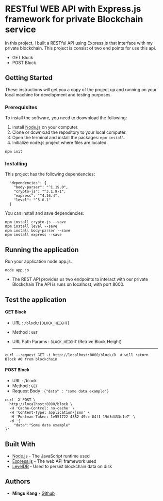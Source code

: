 # RESTful WEB API with Express.js framework for private Blockchain service

In this project, I built a RESTful API using Express.js that interface with my private blockchain. This project is consist of two end points for use this api.
 - GET Block
 - POST Block

## Getting Started

These instructions will get you a copy of the project up and running on your local machine for development and testing purposes.

### Prerequisites
To install the software, you need to doownload the following:
1. Install [Node.js](https://nodejs.org/en/) on your computer.
2. Clone or download the repository to your local computer.
3. Open the terminal and install the packages: `npm install`.
4. Initialize node.js project where files are located.
```
npm init
```

### Installing

This project has the following dependencies:
```
  "dependencies": {
    "body-parser": "^1.19.0",
    "crypto-js": "^3.1.9-1",
    "express": "^4.16.4",
    "level": "^5.0.1"
  }
```

You can install and save dependencies:
```
npm install crypto-js --save
npm install level --save
npm install body-parser --save
npm install express --save
```


## Running the application
Run your application node app.js.
```
node app.js
```
 - The REST API provides us two endpoints to interact with our private Blockchain
The API is runs on localhost, with port 8000.



## Test the application

#### GET Block
 * URL : `/block/{BLOCK_HEIGHT}`

 * Method : `GET`

 * URL Path Params : `BLOCK_HEIGHT` (Retrive Block Height)

   ***

```
curl --request GET -i http://localhost:8000/block/0  # will return Block #0 from blockchain
```
#### POST Block
* URL :     /block
* Method : `GET`
* Request Body : `{"data" : "some data example"}`

```
curl -X POST \
  http://localhost:8000/block \
  -H 'Cache-Control: no-cache' \
  -H 'Content-Type: application/json' \
  -H 'Postman-Token: 1e551722-4382-49cc-84f1-19d3d433c1e7' \
  -d '{
    "data":"Some data example"
}'
```



## Built With

* [Node.js](https://nodejs.org/en/) - The JavaScript runtime used
* [Express.js](http://expressjs.com/) - The web API framework used
* [LevelDB](https://github.com/google/leveldb) - Used to persist blockchain data on disk




## Authors

* **Mingu Kang** - [Github](https://github.com/minqukanq)
